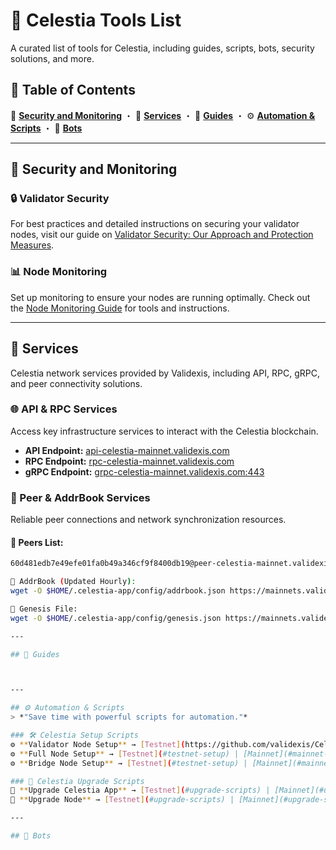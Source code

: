# 📌 Celestia Tools List  

A curated list of tools for Celestia, including guides, scripts, bots, security solutions, and more.  

## 🚀 Table of Contents  

   🔐 **[Security and Monitoring](https://github.com/validexis/Celestia/blob/main/Tools.md#-security-and-monitoring)** ・ 🔧 **[Services](#other-tools)** ・ 📖 **[Guides](#guides)** ・ ⚙️ **[Automation & Scripts](https://github.com/validexis/Celestia/blob/main/Tools.md#%EF%B8%8F-automation--scripts)** ・ 🤖 **[Bots](#bots)**
  

---

## 🔐 Security and Monitoring

### 🔒 Validator Security
For best practices and detailed instructions on securing your validator nodes, visit our guide on [Validator Security: Our Approach and Protection Measures](https://services.validexis.com/validator-security-our-approach-and-protection-measures).

### 📊 Node Monitoring
Set up monitoring to ensure your nodes are running optimally. Check out the [Node Monitoring Guide](https://services.validexis.com/monitoring) for tools and instructions.

---

## 🔧 Services

Celestia network services provided by Validexis, including API, RPC, gRPC, and peer connectivity solutions.  

### 🌐 API & RPC Services  
Access key infrastructure services to interact with the Celestia blockchain.  

- **API Endpoint:** [api-celestia-mainnet.validexis.com](https://api-celestia-mainnet.validexis.com/)  
- **RPC Endpoint:** [rpc-celestia-mainnet.validexis.com](https://rpc-celestia-mainnet.validexis.com/)  
- **gRPC Endpoint:** [grpc-celestia-mainnet.validexis.com:443](grpc-celestia-mainnet.validexis.com:443)  

### 📡 Peer & AddrBook Services  
Reliable peer connections and network synchronization resources.  

#### 🔗 Peers List:  
```bash
60d481edb7e49efe01fa0b49a346cf9f8400db19@peer-celestia-mainnet.validexis.com:26656

📂 AddrBook (Updated Hourly):
wget -O $HOME/.celestia-app/config/addrbook.json https://mainnets.validexis.com/celestia/

📜 Genesis File:
wget -O $HOME/.celestia-app/config/genesis.json https://mainnets.validexis.com/celestia/

---

## 📖 Guides



---

## ⚙️ Automation & Scripts  
> *"Save time with powerful scripts for automation."*  

### 🛠 Celestia Setup Scripts  
⚙️ **Validator Node Setup** → [Testnet](https://github.com/validexis/Celestia/blob/main/README.md#%EF%B8%8F-validator-node-setup) | [Mainnet](https://github.com/validexis/Celestia/blob/main/README.md#%EF%B8%8F-validator-node-setup-1)  
⚙️ **Full Node Setup** → [Testnet](#testnet-setup) | [Mainnet](#mainnet-setup)  
⚙️ **Bridge Node Setup** → [Testnet](#testnet-setup) | [Mainnet](#mainnet-setup)  

### 🔄 Celestia Upgrade Scripts  
🔄 **Upgrade Celestia App** → [Testnet](#upgrade-scripts) | [Mainnet](#upgrade-scripts)  
🔄 **Upgrade Node** → [Testnet](#upgrade-scripts) | [Mainnet](#upgrade-scripts)  

---

## 🤖 Bots
